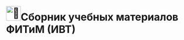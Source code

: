 <h1><img height="40px" decoding="async" loading="lazy" src="https://cdn-0.emojis.wiki/emoji-pics-lf/telegram/clown-face-telegram.gif" alt="🤡">Сборник учебных материалов ФИТиМ (ИВТ)</h1>
